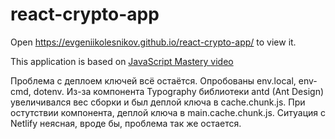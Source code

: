 # react-crypto-app
Open https://evgeniikolesnikov.github.io/react-crypto-app/ to view it.  

This application is based on [JavaScript Mastery video](https://www.youtube.com/watch?v=9DDX3US3kss&ab_channel=JavaScriptMastery)

Проблема с деплоем ключей всё остаётся. Опробованы env.local, env-cmd, dotenv. Из-за компонента Typography библиотеки antd (Ant Design) увеличивался вес сборки и был деплой ключа в cache.chunk.js. При остутствии компонента, деплой ключа в main.cache.chunk.js. Ситуация с Netlify неясная, вроде бы, проблема так же остается.